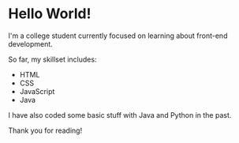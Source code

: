 # Hello World!

I'm a college student currently focused on learning about front-end development.

So far, my skillset includes:
* HTML
* CSS
* JavaScript
* Java
    
I have also coded some basic stuff with Java and Python in the past.
    
Thank you for reading!


